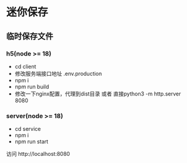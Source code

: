 # 迷你保存

## 临时保存文件

### h5(node >= 18)

- cd client
- 修改服务端接口地址 .env.production
- npm i
- npm run build
- 修改一下nginx配置，代理到dist目录 或者 直接python3 -m http.server 8080


### server(node >= 18)

- cd service
- npm i
- npm run start

访问 http://localhost:8080